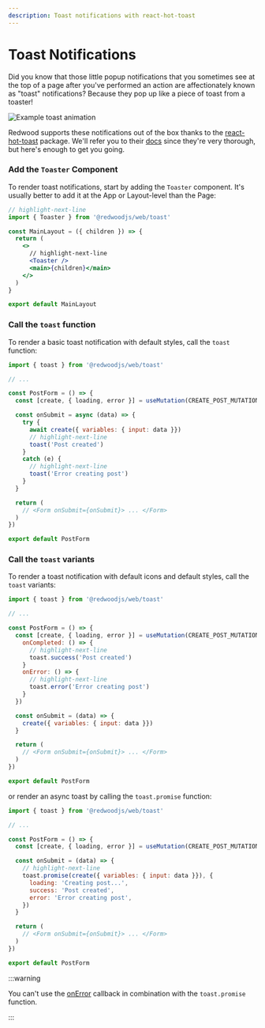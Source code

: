 ```yaml
---
description: Toast notifications with react-hot-toast
---
```


# Toast Notifications

Did you know that those little popup notifications that you sometimes see at the top of a page after you've performed an action are affectionately known as "toast" notifications?
Because they pop up like a piece of toast from a toaster!

![Example toast animation](https://user-images.githubusercontent.com/300/110032806-71024680-7ced-11eb-8d69-7f462929815e.gif)

Redwood supports these notifications out of the box thanks to the [react-hot-toast](https://react-hot-toast.com/) package.
We'll refer you to their [docs](https://react-hot-toast.com/docs) since they're very thorough, but here's enough to get you going.

### Add the `Toaster` Component

To render toast notifications, start by adding the `Toaster` component.
It's usually better to add it at the App or Layout-level than the Page:

```jsx title="web/src/layouts/MainLayout/MainLayout.js"
// highlight-next-line
import { Toaster } from '@redwoodjs/web/toast'

const MainLayout = ({ children }) => {
  return (
    <>
      // highlight-next-line
      <Toaster />
      <main>{children}</main>
    </>
  )
}

export default MainLayout
```

### Call the `toast` function

To render a basic toast notification with default styles, call the `toast` function:

```jsx title="web/src/layouts/MainLayout/MainLayout.js"
import { toast } from '@redwoodjs/web/toast'

// ...

const PostForm = () => {
  const [create, { loading, error }] = useMutation(CREATE_POST_MUTATION)

  const onSubmit = async (data) => {
    try {
      await create({ variables: { input: data }})
      // highlight-next-line
      toast('Post created')
    }
    catch (e) {
      // highlight-next-line
      toast('Error creating post')
    }
  }

  return (
    // <Form onSubmit={onSubmit}> ... </Form>
  )
})

export default PostForm
```

### Call the `toast` variants

To render a toast notification with default icons and default styles, call the `toast` variants:

```jsx title="web/src/components/PostForm/PostForm.js"
import { toast } from '@redwoodjs/web/toast'

// ...

const PostForm = () => {
  const [create, { loading, error }] = useMutation(CREATE_POST_MUTATION, {
    onCompleted: () => {
      // highlight-next-line
      toast.success('Post created')
    }
    onError: () => {
      // highlight-next-line
      toast.error('Error creating post')
    }
  })

  const onSubmit = (data) => {
    create({ variables: { input: data }})
  }

  return (
    // <Form onSubmit={onSubmit}> ... </Form>
  )
})

export default PostForm
```

or render an async toast by calling the `toast.promise` function:

```jsx title="web/src/components/PostForm/PostForm.js"
import { toast } from '@redwoodjs/web/toast'

// ...

const PostForm = () => {
  const [create, { loading, error }] = useMutation(CREATE_POST_MUTATION)

  const onSubmit = (data) => {
    // highlight-next-line
    toast.promise(create({ variables: { input: data }}), {
      loading: 'Creating post...',
      success: 'Post created',
      error: 'Error creating post',
    })
  }

  return (
    // <Form onSubmit={onSubmit}> ... </Form>
  )
})

export default PostForm
```

:::warning

You can't use the [onError](https://www.apollographql.com/docs/react/api/react/hooks/#onerror) callback in combination with the `toast.promise` function.

:::
